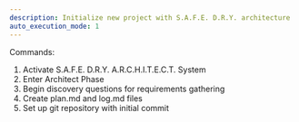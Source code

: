 ```yaml
---
description: Initialize new project with S.A.F.E. D.R.Y. architecture
auto_execution_mode: 1
---
```


Commands:

1. Activate S.A.F.E. D.R.Y. A.R.C.H.I.T.E.C.T. System
2. Enter Architect Phase
3. Begin discovery questions for requirements gathering
4. Create plan.md and log.md files
5. Set up git repository with initial commit
